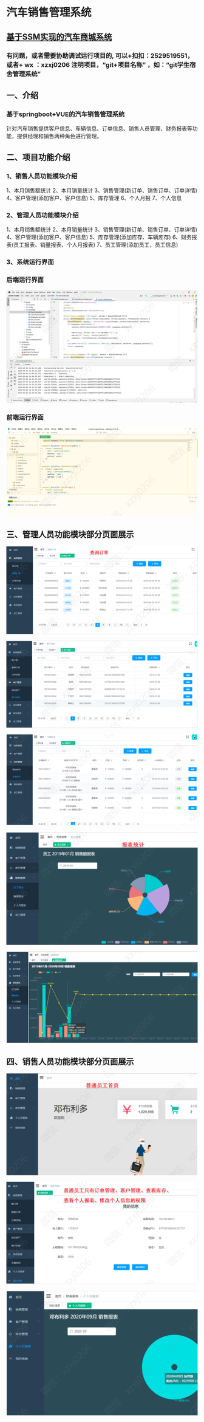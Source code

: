 # 汽车销售管理系统



## [基于SSM实现的汽车商城系统](https://github.com/34426/ssm_carstore)


### 有问题，或者需要协助调试运行项目的, 可以+扣扣：2529519551，或者+ wx ：xzxj0206  注明项目，“git+项目名称” ，如：“git学生宿舍管理系统”



## 一、介绍

### 基于springboot+VUE的汽车销售管理系统

针对汽车销售提供客户信息、车辆信息、订单信息、销售人员管理、财务报表等功能，提供经理和销售两种角色进行管理。

## 二、项目功能介绍

### 1、销售人员功能模块介绍

1、本月销售额统计 2、本月销量统计 3、销售管理(新订单、销售订单、订单详情) 4、客户管理(添加客户、客户信息) 5、库存管理 6、个人月报 7、个人信息

### 2、管理人员功能模块介绍

1、本月销售额统计 2、本月销量统计 3、销售管理(新订单、销售订单、订单详情) 4、客户管理(添加客户、客户信息) 5、库存管理(添加库存、车辆库存) 6、财务报表(员工报表、销量报表、个人月报表) 
7、员工管理(添加员工，员工信息)

### 3、系统运行界面

### 后端运行界面

![img_1.png](imgs/img_1.png)

### 前端运行界面

![img_2.png](imgs/img_2.png)

## 三、管理人员功能模块部分页面展示

![img_3.png](imgs/img_3.png)

![img_4.png](imgs/img_4.png)

![img_5.png](imgs/img_5.png)

![img_6.png](imgs/img_6.png)

![img_7.png](imgs/img_7.png)

## 四、销售人员功能模块部分页面展示

![img_8.png](imgs/img_8.png)

![img_9.png](imgs/img_9.png)

![img_10.png](imgs/img_10.png)

